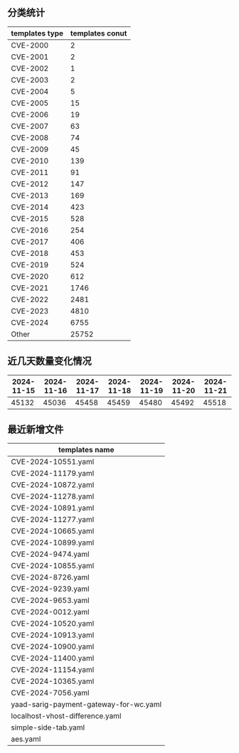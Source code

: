 ## 分类统计
| templates type | templates conut | 
| --- | --- |
| CVE-2000 | 2 |
| CVE-2001 | 2 |
| CVE-2002 | 1 |
| CVE-2003 | 2 |
| CVE-2004 | 5 |
| CVE-2005 | 15 |
| CVE-2006 | 19 |
| CVE-2007 | 63 |
| CVE-2008 | 74 |
| CVE-2009 | 45 |
| CVE-2010 | 139 |
| CVE-2011 | 91 |
| CVE-2012 | 147 |
| CVE-2013 | 169 |
| CVE-2014 | 423 |
| CVE-2015 | 528 |
| CVE-2016 | 254 |
| CVE-2017 | 406 |
| CVE-2018 | 453 |
| CVE-2019 | 524 |
| CVE-2020 | 612 |
| CVE-2021 | 1746 |
| CVE-2022 | 2481 |
| CVE-2023 | 4810 |
| CVE-2024 | 6755 |
| Other | 25752 |
## 近几天数量变化情况
|2024-11-15 | 2024-11-16 | 2024-11-17 | 2024-11-18 | 2024-11-19 | 2024-11-20 | 2024-11-21|
|--- | ------ | ------ | ------ | ------ | ------ | ---|
|45132 | 45036 | 45458 | 45459 | 45480 | 45492 | 45518|
## 最近新增文件
| templates name | 
| --- |
| CVE-2024-10551.yaml |
| CVE-2024-11179.yaml |
| CVE-2024-10872.yaml |
| CVE-2024-11278.yaml |
| CVE-2024-10891.yaml |
| CVE-2024-11277.yaml |
| CVE-2024-10665.yaml |
| CVE-2024-10899.yaml |
| CVE-2024-9474.yaml |
| CVE-2024-10855.yaml |
| CVE-2024-8726.yaml |
| CVE-2024-9239.yaml |
| CVE-2024-9653.yaml |
| CVE-2024-0012.yaml |
| CVE-2024-10520.yaml |
| CVE-2024-10913.yaml |
| CVE-2024-10900.yaml |
| CVE-2024-11400.yaml |
| CVE-2024-11154.yaml |
| CVE-2024-10365.yaml |
| CVE-2024-7056.yaml |
| yaad-sarig-payment-gateway-for-wc.yaml |
| localhost-vhost-difference.yaml |
| simple-side-tab.yaml |
| aes.yaml |

